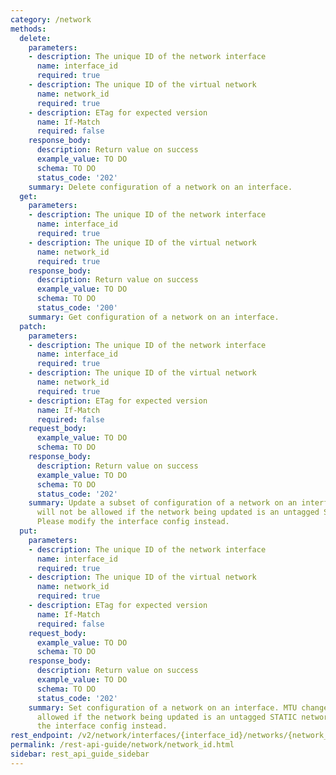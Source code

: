 ```yaml
---
category: /network
methods:
  delete:
    parameters:
    - description: The unique ID of the network interface
      name: interface_id
      required: true
    - description: The unique ID of the virtual network
      name: network_id
      required: true
    - description: ETag for expected version
      name: If-Match
      required: false
    response_body:
      description: Return value on success
      example_value: TO DO
      schema: TO DO
      status_code: '202'
    summary: Delete configuration of a network on an interface.
  get:
    parameters:
    - description: The unique ID of the network interface
      name: interface_id
      required: true
    - description: The unique ID of the virtual network
      name: network_id
      required: true
    response_body:
      description: Return value on success
      example_value: TO DO
      schema: TO DO
      status_code: '200'
    summary: Get configuration of a network on an interface.
  patch:
    parameters:
    - description: The unique ID of the network interface
      name: interface_id
      required: true
    - description: The unique ID of the virtual network
      name: network_id
      required: true
    - description: ETag for expected version
      name: If-Match
      required: false
    request_body:
      example_value: TO DO
      schema: TO DO
    response_body:
      description: Return value on success
      example_value: TO DO
      schema: TO DO
      status_code: '202'
    summary: Update a subset of configuration of a network on an interface. MTU change
      will not be allowed if the network being updated is an untagged STATIC network.
      Please modify the interface config instead.
  put:
    parameters:
    - description: The unique ID of the network interface
      name: interface_id
      required: true
    - description: The unique ID of the virtual network
      name: network_id
      required: true
    - description: ETag for expected version
      name: If-Match
      required: false
    request_body:
      example_value: TO DO
      schema: TO DO
    response_body:
      description: Return value on success
      example_value: TO DO
      schema: TO DO
      status_code: '202'
    summary: Set configuration of a network on an interface. MTU change will not be
      allowed if the network being updated is an untagged STATIC network. Please modify
      the interface config instead.
rest_endpoint: /v2/network/interfaces/{interface_id}/networks/{network_id}
permalink: /rest-api-guide/network/network_id.html
sidebar: rest_api_guide_sidebar
---
```

